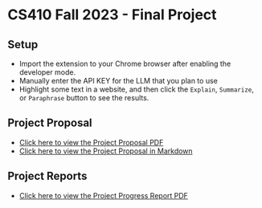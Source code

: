 # CS410 Fall 2023 - Final Project

## Setup

- Import the extension to your Chrome browser after enabling the developer mode.
- Manually enter the API KEY for the LLM that you plan to use
- Highlight some text in a website, and then click the `Explain`, `Summarize`, or `Paraphrase` button to see the results.

## Project Proposal

- [Click here to view the Project Proposal PDF](./docs/CS410_Final_Project_Proposal.pdf)
- [Click here to view the Project Proposal in Markdown](./docs/CS410_Final_Project_Proposal.md)

## Project Reports

- [Click here to view the Project Progress Report PDF](./docs/%20CS410_Final_Project_Progress_Report.pdf)
